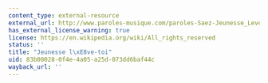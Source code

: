 ```yaml
---
content_type: external-resource
external_url: http://www.paroles-musique.com/paroles-Saez-Jeunesse_Leve_Toi-lyrics,p32012
has_external_license_warning: true
license: https://en.wikipedia.org/wiki/All_rights_reserved
status: ''
title: "Jeunesse l\xE8ve-toi"
uid: 83b00028-0f4e-4a05-a25d-073dd6baf44c
wayback_url: ''
---
```

